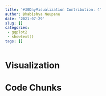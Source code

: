 ```yaml
---
title: '#30DayVisualization Contribution: 4'
author: Bhabishya Neupane
date: '2021-07-29'
slug: []
categories: 
 - ggplot2
 - showtext()
tags: []
---
```


# Visualization

# Code Chunks
